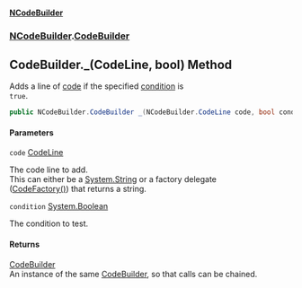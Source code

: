 #### [NCodeBuilder](index.md 'index')
### [NCodeBuilder](NCodeBuilder.md 'NCodeBuilder').[CodeBuilder](NCodeBuilder.CodeBuilder.md 'NCodeBuilder.CodeBuilder')

## CodeBuilder._(CodeLine, bool) Method

Adds a line of [code](NCodeBuilder.CodeBuilder._(NCodeBuilder.CodeLine,bool).md#NCodeBuilder.CodeBuilder._(NCodeBuilder.CodeLine,bool).code 'NCodeBuilder.CodeBuilder._(NCodeBuilder.CodeLine, bool).code') if the specified [condition](NCodeBuilder.CodeBuilder._(NCodeBuilder.CodeLine,bool).md#NCodeBuilder.CodeBuilder._(NCodeBuilder.CodeLine,bool).condition 'NCodeBuilder.CodeBuilder._(NCodeBuilder.CodeLine, bool).condition') is  
`true`.

```csharp
public NCodeBuilder.CodeBuilder _(NCodeBuilder.CodeLine code, bool condition);
```
#### Parameters

<a name='NCodeBuilder.CodeBuilder._(NCodeBuilder.CodeLine,bool).code'></a>

`code` [CodeLine](NCodeBuilder.CodeLine.md 'NCodeBuilder.CodeLine')

The code line to add.  
This can either be a [System.String](https://docs.microsoft.com/en-us/dotnet/api/System.String 'System.String') or a factory delegate  
([CodeFactory()](NCodeBuilder.CodeFactory().md 'NCodeBuilder.CodeFactory()')) that returns a string.

<a name='NCodeBuilder.CodeBuilder._(NCodeBuilder.CodeLine,bool).condition'></a>

`condition` [System.Boolean](https://docs.microsoft.com/en-us/dotnet/api/System.Boolean 'System.Boolean')

The condition to test.

#### Returns
[CodeBuilder](NCodeBuilder.CodeBuilder.md 'NCodeBuilder.CodeBuilder')  
An instance of the same [CodeBuilder](NCodeBuilder.CodeBuilder.md 'NCodeBuilder.CodeBuilder'), so that calls can be chained.